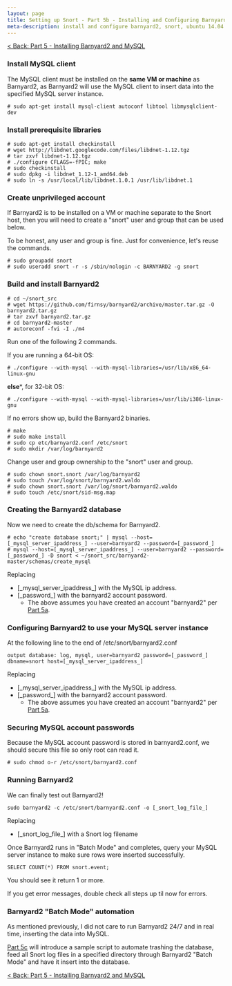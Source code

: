 ```yaml
---
layout: page
title: Setting up Snort - Part 5b - Installing and Configuring Barnyard2
meta-description: install and configure barnyard2, snort, ubuntu 14.04 lts
---
```


[< Back: Part 5 - Installing Barnyard2 and MySQL](/pages/snort/setup/5-installing-barnyard2-mysql)

### Install MySQL client

The MySQL client must be installed on the **same VM or machine** as Barnyard2, as Barnyard2 will use the MySQL client to insert data into the specified MySQL server instance.

```
# sudo apt-get install mysql-client autoconf libtool libmysqlclient-dev
```


### Install prerequisite libraries

```
# sudo apt-get install checkinstall
# wget http://libdnet.googlecode.com/files/libdnet-1.12.tgz
# tar zxvf libdnet-1.12.tgz
# ./configure CFLAGS=-fPIC; make
# sudo checkinstall
# sudo dpkg -i libdnet_1.12-1_amd64.deb
# sudo ln -s /usr/local/lib/libdnet.1.0.1 /usr/lib/libdnet.1
```

### Create unprivileged account

If Barnyard2 is to be installed on a VM or machine separate to the Snort host, then you will need to create a "snort" user and group that can be used below.

To be honest, any user and group is fine. Just for convenience, let's reuse the commands.

```
# sudo groupadd snort
# sudo useradd snort -r -s /sbin/nologin -c BARNYARD2 -g snort
```

### Build and install Barnyard2

```
# cd ~/snort_src
# wget https://github.com/firnsy/barnyard2/archive/master.tar.gz -O barnyard2.tar.gz
# tar zxvf barnyard2.tar.gz 
# cd barnyard2-master
# autoreconf -fvi -I ./m4
```

Run one of the following 2 commands.

If you are running a 64-bit OS:

```
# ./configure --with-mysql --with-mysql-libraries=/usr/lib/x86_64-linux-gnu
```

**else***, for 32-bit OS:

```
# ./configure --with-mysql --with-mysql-libraries=/usr/lib/i386-linux-gnu
```

If no errors show up, build the Barnyard2 binaries.

```
# make
# sudo make install
# sudo cp etc/barnyard2.conf /etc/snort
# sudo mkdir /var/log/barnyard2
```

Change user and group ownership to the "snort" user and group.

```
# sudo chown snort.snort /var/log/barnyard2
# sudo touch /var/log/snort/barnyard2.waldo
# sudo chown snort.snort /var/log/snort/barnyard2.waldo
# sudo touch /etc/snort/sid-msg.map
```

### Creating the Barnyard2 database

Now we need to create the db/schema for Barnyard2.


```
# echo "create database snort;" | mysql --host=[_mysql_server_ipaddress_] --user=barnyard2 --password=[_password_]
# mysql --host=[_mysql_server_ipaddress_] --user=barnyard2 --password=[_password_] -D snort < ~/snort_src/barnyard2-master/schemas/create_mysql
```

Replacing
- [\_mysql\_server\_ipaddress\_] with the MySQL ip address.
- [\_password\_] with the barnyard2 account password.
  - The above assumes you have created an account "barnyard2" per [Part 5a](/pages/snort/setup/5a-configuring-mysql-for-barnyard2).

### Configuring Barnyard2 to use your MySQL server instance

At the following line to the end of /etc/snort/barnyard2.conf

```
output database: log, mysql, user=barnyard2 password=[_password_] dbname=snort host=[_mysql_server_ipaddress_]
```

Replacing
- [\_mysql\_server\_ipaddress\_] with the MySQL ip address.
- [\_password\_] with the barnyard2 account password.
  - The above assumes you have created an account "barnyard2" per [Part 5a](/pages/snort/setup/5a-configuring-mysql-for-barnyard2).

### Securing MySQL account passwords

Because the MySQL account password is stored in barnyard2.conf, we should secure this file so only root can read it.

```
# sudo chmod o-r /etc/snort/barnyard2.conf
```

### Running Barnyard2

We can finally test out Barnyard2!

```
sudo barnyard2 -c /etc/snort/barnyard2.conf -o [_snort_log_file_]
```

Replacing
- [\_snort\_log\_file\_] with a Snort log filename

Once Barnyard2 runs in "Batch Mode" and completes, query your MySQL server instance to make sure rows were inserted successfully.

```
SELECT COUNT(*) FROM snort.event;
```

You should see it return 1 or more.

If you get error messages, double check all steps up til now for errors.

### Barnyard2 "Batch Mode" automation

As mentioned previously, I did not care to run Barnyard2 24/7 and in real time, inserting the data into MySQL.

[Part 5c](/pages/snort/setup/5c-automate-barnyard2-batch) will introduce a sample script to automate trashing the database, feed all Snort log files in a specified directory through Barnyard2 "Batch Mode" and have it insert into the database.

[< Back: Part 5 - Installing Barnyard2 and MySQL](/pages/snort/setup/5-installing-barnyard2-mysql)
